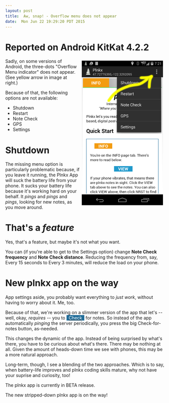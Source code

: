 ```yaml
---
layout: post
title:  Aw, snap! - Overflow menu does not appear
date:  Mon Jun 22 19:29:20 PDT 2015
---
```



# Reported on Android KitKat 4.2.2


<img src='/images/settings.screen.png'
     alt='Overflow menu does not appear'
     title='Overflow menu does not appear'
     style='float: right; margin: .5em;' />

Sadly, on some versions of Android, the three-dots "Overflow Menu
indicator" does not appear. (See yellow arrow in image at right.)

Because of that, the following options are not available:

<ul>
  <li>Shutdown</li>
  <li>Restart</li>
  <li>Note Check</li>
  <li>GPS</li>
  <li>Settings</li>
</ul>

# Shutdown

The missing menu option is particularly problematic because, if you
leave it running, the Plnkx App will suck the battery life from your
phone. It sucks your battery life because it's working hard on your
behalf. It *pings* and *pings* and *pings*, looking for new notes, as
you move around.

# That's a *feature*

Yes, that's a feature, but maybe it's not what you want.

You can (if you're able to get to the Settings option) change **Note
Check frequency** and **Note Check distance**. Reducing the frequency
from, say, Every 15 seconds to Every 3 minutes, will reduce the load
on your phone.

# New plnkx app on the way

App settings aside, you probably want everything to *just work*,
without having to worry about it. Me, too.

Because of that, we're working on a slimmer version of the app that
let's -- well, okay, *requires* -- you to <a
href='http://my.plnkx.com/zapapp'><span style='background-color: #216d99; padding-left: .5em; padding-right:
.5em; color: #ffffff;'>Check</span></a> for notes. So instead of the app
automatically *pinging* the server periodically, you press the big
Check-for-notes button, as-needed.

This changes the dynamic of the app. Instead of being surprised by
what's there, you have to be curious about what's there. There may be
nothing at all. Given the amount of heads-down time we see with
phones, this may be a more natural approach.

Long-term, though, I see a blending of the two approaches. Which is
to say, when battery-life improves and plnkx coding skills mature,
why not have your suprise and curiosity, too!

The plnkx app is currently in BETA release.

The new stripped-down plnkx app is on the way!
